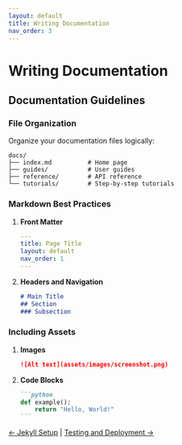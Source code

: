 ```yaml
---
layout: default
title: Writing Documentation
nav_order: 3
---
```


# Writing Documentation
<!-- writing-docs.md -->

## Documentation Guidelines

### File Organization

Organize your documentation files logically:
```
docs/
├── index.md          # Home page
├── guides/           # User guides
├── reference/        # API reference
└── tutorials/        # Step-by-step tutorials
```

### Markdown Best Practices

1. **Front Matter**
   ```yaml
   ---
   title: Page Title
   layout: default
   nav_order: 1
   ---
   ```

2. **Headers and Navigation**
   ```markdown
   # Main Title
   ## Section
   ### Subsection
   ```

### Including Assets

1. **Images**
   ```markdown
   ![Alt text](assets/images/screenshot.png)
   ```

2. **Code Blocks**
   ````markdown
   ```python
   def example():
       return "Hello, World!"
   ```
   ````

[← Jekyll Setup](jekyll-setup.md) | [Testing and Deployment →](testing-deployment.md)